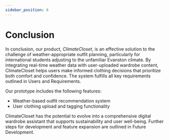 ```yaml
---
sidebar_position: 6
---
```


# Conclusion

In conclusion, our product, *ClimateCloset*, is an effective solution to the challenge of weather-appropriate outfit planning, particularly for international students adjusting to the unfamiliar Evanston climate. By integrating real-time weather data with user-uploaded wardrobe content, ClimateCloset helps users make informed clothing decisions that prioritize both comfort and confidence. The system fulfills all key requirements outlined in Users and Requirements.

Our prototype includes the following features:

- Weather-based outfit recommendation system  
- User clothing upload and tagging functionality  

ClimateCloset has the potential to evolve into a comprehensive digital wardrobe assistant that supports sustainability and user well-being. Further steps for development and feature expansion are outlined in Future Development.


